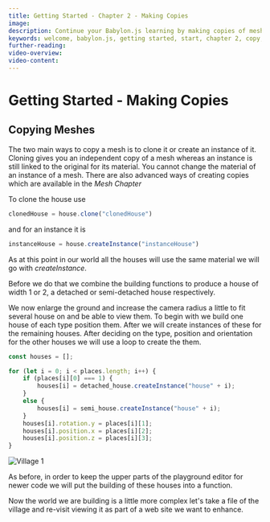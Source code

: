 ```yaml
---
title: Getting Started - Chapter 2 - Making Copies
image: 
description: Continue your Babylon.js learning by making copies of meshes.
keywords: welcome, babylon.js, getting started, start, chapter 2, copy, duplicate, copies
further-reading:
video-overview:
video-content:
---
```


# Getting Started - Making Copies

## Copying Meshes
The two main ways to copy a mesh is to clone it or create an instance of it. Cloning gives you an independent copy of a mesh whereas an instance is still linked to the original for its material. You cannot change the material of an instance of a mesh. There are also advanced ways of creating copies which are available in the *Mesh Chapter*

To clone the house use

```javascript
clonedHouse = house.clone("clonedHouse")
```
and for an instance it is
```javascript
instanceHouse = house.createInstance("instanceHouse")
```

As at this point in our world all the houses will use the same material we will go with *createInstance*.

Before we do that we combine the building functions to produce a house of width 1 or 2, a detached or semi-detached house respectively.

<Playground id="#KBS9I5#77" title="Expanding the House Building Function" description="A playground expanding the house building function to accept a width of 1 or 2 for a detached or semi-detached house." image="/img/playgroundsAndNMEs/gettingStartedCopies1.jpg"/>

We now enlarge the ground and increase the camera radius a little to fit several house on and be able to view them.
To begin with we build one house of each type position them. After we will create instances of these for the remaining houses. After deciding on the type, position and orientation for the other houses we will use a loop to create the them.

```javascript
const houses = [];

for (let i = 0; i < places.length; i++) {
    if (places[i][0] === 1) {
        houses[i] = detached_house.createInstance("house" + i);
    }
    else {
        houses[i] = semi_house.createInstance("house" + i);
    }
    houses[i].rotation.y = places[i][1];
    houses[i].position.x = places[i][2];
    houses[i].position.z = places[i][3];
}
```

<Playground id="#KBS9I5#78" title="Creating Multiple House Instances" description="A playground demonstrating how to create instances of a 3D object." image="/img/playgroundsAndNMEs/gettingStartedCopies2.jpg"/>

![Village 1](/img/getstarted/village1.png)

As before, in order to keep the upper parts of the playground editor for newer code we will put the building of these houses into a function.

<Playground id="#KBS9I5#79" title="Wrapping Instances Into a Function" description="Wrapping the house instancing loop into a function." image="/img/playgroundsAndNMEs/gettingStartedCopies2.jpg"/>

Now the world we are building is a little more complex let's take a file of the village and re-visit viewing it as part of a web site we want to enhance.

<Playground id="#KBS9I5#80" title="Importing the Village as a .glb File" description="An example of how to load a .glb of the starting village into your scene." image="/img/playgroundsAndNMEs/gettingStartedCopies2.jpg"/>




